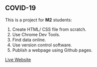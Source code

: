 ## COVID-19

This is a project for <strong>M2</strong> students:

<ol>
  <li>Create HTML/ CSS file from scratch.</li>
  <li>Use Chrome Dev Tools.</li>
  <li>Find data online.</li>
  <li>Use version control software.</li>
  <li>Publish a webpage using Github pages.</li>
</ol>
<a href="https://nps01.github.io/covid-19/">Live Website</a>
